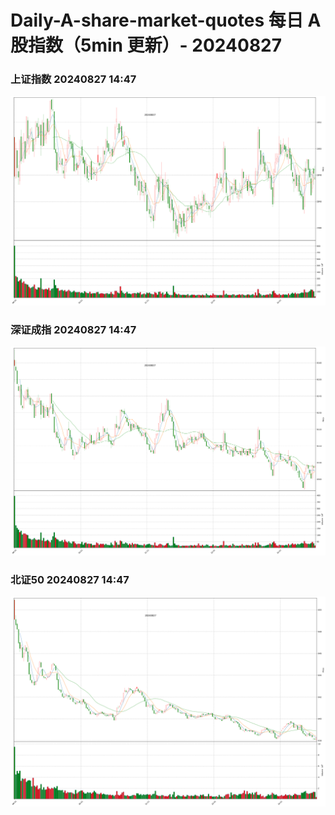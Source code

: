 
# Daily-A-share-market-quotes 每日 A 股指数（5min 更新）- 20240827

### 上证指数 20240827 14:47
![](./fig/2024/8/20240827-sh000001.png)

### 深证成指 20240827 14:47
![](./fig/2024/8/20240827-sz399001.png)

### 北证50 20240827 14:47
![](./fig/2024/8/20240827-bj899050.png)
